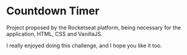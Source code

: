 # Countdown Timer


Project proposed by the Rocketseat platform, being necessary for the application, HTML, CSS and VanillaJS.

I really enjoyed doing this challenge, and I hope you like it too. 
